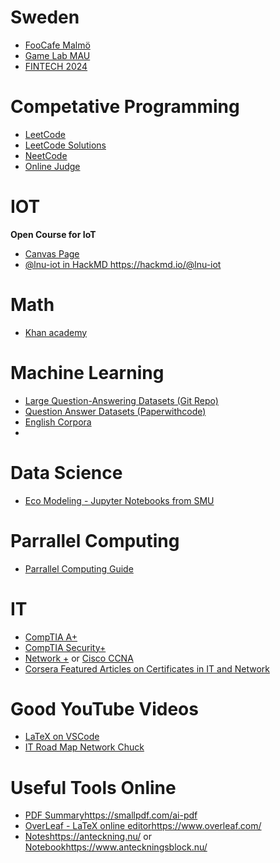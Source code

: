 # Sweden
 - [FooCafe Malmö](https://foocafe.org/events)
 - [Game Lab MAU](https://games.mau.se/)
 - [FINTECH 2024](https://stockholmfintechweek.com/?utm_source=google&utm_medium=cpc&utm_campaign=Baltikum&utm_id=2024&utm_term=Stockholm%20fintech%20week&utm_content=generic&gclid=Cj0KCQiAwvKtBhDrARIsAJj-kTgQ2SJladk5_MuVZ-9Em9VeLioTAc6c3W2_zEDcv0-Y5Cx0rjpkzH8aAieIEALw_wcB)

# Competative Programming
- [LeetCode](https://leetcode.com/)
- [LeetCode Solutions](https://github.com/qiyuangong/leetcode/tree/master)
- [NeetCode](https://neetcode.io/practice)
- [Online Judge](https://onlinejudge.org/)

# IOT
**Open Course for IoT**
- [Canvas Page](https://lnu-ftk.instructure.com/courses/255)
- [@lnu-iot in HackMD ](https://hackmd.io/@lnu-iot)https://hackmd.io/@lnu-iot

# Math
- [Khan academy](https://www.khanacademy.org/math)

# Machine Learning
- [Large Question-Answering Datasets (Git Repo)](https://github.com/ad-freiburg/large-qa-datasets)
- [Question Answer Datasets (Paperwithcode)](https://paperswithcode.com/task/question-answering)
- [English Corpora](https://www.english-corpora.org//)
- 

# Data Science
- [Eco Modeling - Jupyter Notebooks from SMU](https://github.com/SMU-Econ-Growth/EconGrowthUG-Notebooks/tree/main)
# Parrallel Computing
- [Parrallel Computing Guide](https://github.com/mikeroyal/Parallel-Computing-Guide)

# IT
- [CompTIA A+](https://www.comptia.org/certifications/a)
- [CompTIA Security+]([https://www.comptia.org/certifications/a](https://www.coursera.org/articles/what-is-the-comptia-security-plus-certification?utm_medium=sem&utm_source=gg&utm_campaign=B2C_EMEA__coursera_FTCOF_career-academy_pmax-multiple-audiences-country-multi&campaignid=20858198824&adgroupid=&device=c&keyword=&matchtype=&network=x&devicemodel=&adposition=&creativeid=&hide_mobile_promo&gclid=Cj0KCQiAwvKtBhDrARIsAJj-kTiXt6rIzL1lwK8dTqSk3qy8jbg7_Pzfn7RA760qsqcfBNoQ6oOFs8caAiZYEALw_wcB))
- [Network +](https://www.comptia.org/training/by-certification/network) or [Cisco CCNA](https://www.cisco.com/c/en/us/training-events/training-certifications/certifications/associate/ccna.html)
- [Corsera Featured Articles on Certificates in IT and Network ](https://www.coursera.org/articles/category/networks-and-security)

# Good YouTube Videos
- [LaTeX on VSCode](https://www.youtube.com/watch?v=4lyHIQl4VM8&ab_channel=FedericoTartarini)
- [IT Road Map Network Chuck](https://www.youtube.com/watch?v=uTAaFExLgwQ&t=285s&ab_channel=NetworkChuck)


# Useful Tools Online
- [PDF Summary](https://smallpdf.com/ai-pdf)https://smallpdf.com/ai-pdf
- [OverLeaf - LaTeX online editor](https://www.overleaf.com/)https://www.overleaf.com/
- [Notes](https://anteckning.nu/)https://anteckning.nu/ or [Notebook](https://www.anteckningsblock.nu/)https://www.anteckningsblock.nu/

